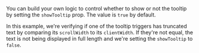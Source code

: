 You can build your own logic to control whether to show or not the tooltip by setting the `showTooltip` prop. The value is `true` by default.

In this example, we're verifying if one of the tooltip triggers has truncated text by comparing its `scrollWidth` to its `clientWidth`. If they're not equal, the text is not being displayed in full length and we're setting the `showTooltip` to `false`.

